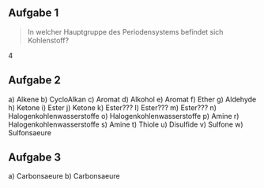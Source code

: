 

## Aufgabe 1
> In welcher Hauptgruppe des Periodensystems befindet sich Kohlenstoff?

4

## Aufgabe 2
a) Alkene
b) CycloAlkan
c) Aromat
d) Alkohol
e) Aromat
f) Ether
g) Aldehyde
h) Ketone
i) Ester
j) Ketone
k) Ester???
l) Ester???
m) Ester???
n) Halogenkohlenwasserstoffe
o) Halogenkohlenwasserstoffe
p) Amine
r) Halogenkohlenwasserstoffe
s) Amine
t) Thiole
u) Disulfide
v) Sulfone
w) Sulfonsaeure

## Aufgabe 3

a) Carbonsaeure
b) Carbonsaeure